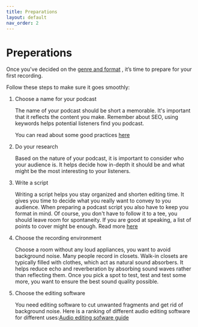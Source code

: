 ```yaml
---
title: Preparations
layout: default
nav_order: 2
---
```


# Preperations

Once you've decided on the [genre and format](Index.md)
, it’s time to prepare for your first recording.

Follow these steps to make sure it goes smoothly:

1. Choose a name for your podcast 
   
   The name of your podcast should be short a memorable. It's important that it reflects the content you make. Remember about SEO, using keywords helps potential listeners find you podcast. 
   
   You can read about some good practices [here](https://podcasters.spotify.com/resources/learn/create/podcast-name.)


2. Do your research
   
   Based on the nature of your podcast, it is important to consider who your audience is. It helps decide how in-depth it should be and what might be the most interesting to your listeners.

3. Write a script
   
   Writing a script helps you stay organized and shorten editing time. It gives you time to decide what you really want to convey to you audience. When preparing a podcast script you also have to keep you format in mind. Of course, you don't have to follow it to a tee, you should leave room for spontaneity. If you are good at speaking, a list of points to cover might be enough. Read more [here](https://podcasters.spotify.com/resources/learn/create/how-to-write-podcast-scripts )


4. Choose the recording environment
   
   Choose a room without any loud appliances, you want to avoid background noise. Many people record in closets.  Walk-in closets are typically filled with clothes, which act as natural sound absorbers. It helps reduce echo and reverberation by absorbing sound waves rather than reflecting them. Once you pick a spot to test, test and test some more, you want to ensure the best sound quality possible.

5. Choose the editing software
   
   You need editing software to cut unwanted fragments and get rid of background noise. Here is a ranking of different audio editing software for different uses:[Audio editing sofware guide]( https://www.fiverr.com/resources/guides/music-audio/podcast-editing-software )


